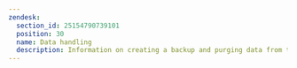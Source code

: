 ```yaml
---
zendesk:
  section_id: 25154790739101
  position: 30
  name: Data handling
  description: Information on creating a backup and purging data from the device
---
```

